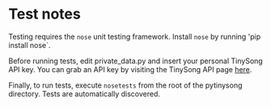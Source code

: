 Test notes
==========
Testing requires the `nose` unit testing framework. Install `nose` by running 'pip install nose`.

Before running tests, edit private_data.py and insert your personal
TinySong API key. You can grab an API key by visiting the TinySong API page 
[here](http://www.tinysong.com/api).

Finally, to run tests, execute `nosetests` from the root of the pytinysong directory. Tests are automatically
discovered.